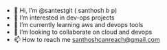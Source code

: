 - 👋 Hi, I’m @santestgit ( santhosh b p)
- 👀 I’m interested in dev-ops projects
- 🌱 I’m currently learning aws and devops tools
- 💞️ I’m looking to collaborate on cloud and devops 
- 📫 How to reach me santhoshcanreach@gmail.com

<!---
santestgit/santestgit is a ✨ special ✨ repository because its `README.md` (this file) appears on your GitHub profile.
You can click the Preview link to take a look at your changes.
--->
